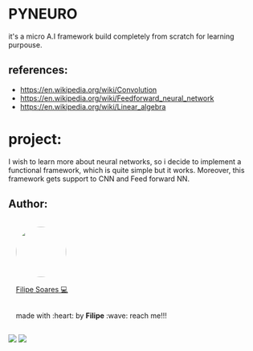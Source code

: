 # PYNEURO 

it's a micro A.I framework build completely from scratch for learning purpouse.

## references:
- https://en.wikipedia.org/wiki/Convolution
- https://en.wikipedia.org/wiki/Feedforward_neural_network
- https://en.wikipedia.org/wiki/Linear_algebra

# project:
I wish to learn more about neural networks, so i decide to implement a functional framework, which is quite simple but it works. Moreover, this framework gets support to CNN and Feed forward NN.

## Author:
<img width='100' height='100' style="border-radius:50%; padding:15px" src="https://avatars.githubusercontent.com/u/78698099?v=4" /></br>
<a href="https://github.com/lipe14-ops" style='padding: 15px' title="Rocketseat">Filipe Soares :computer:</a>
<p style='padding: 15px'>made with :heart: by <strong>Filipe</strong> :wave: reach me!!!</p>


[![](https://img.shields.io/badge/Gmail-D14836?style=for-the-badge&logo=gmail&logoColor=white)](fn697169@gmail.com)
[![](https://img.shields.io/badge/Instagram-E4405F?style=for-the-badge&logo=instagram&logoColor=white)](https://www.instagram.com/me.filipe_/)



